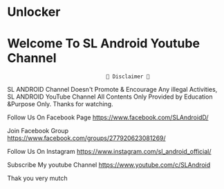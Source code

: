 # Unlocker


#                         Welcome To SL Android Youtube Channel

                                    💢 Disclaimer 💢
SL ANDROID Channel Doesn't Promote & Encourage Any illegal Activities, SL ANDROID YouTube Channel All Contents Only Provided  by Education &Purpose Only. Thanks for watching.

Follow Us On Facebook Page https://www.facebook.com/SLAndroidD/

Join Facebook Group https://www.facebook.com/groups/277920623081269/

Follow Us On Instagram https://www.instagram.com/sl_android_official/

Subscribe My youtube Channel https://www.youtube.com/c/SLAndroid

Thak you very mutch
